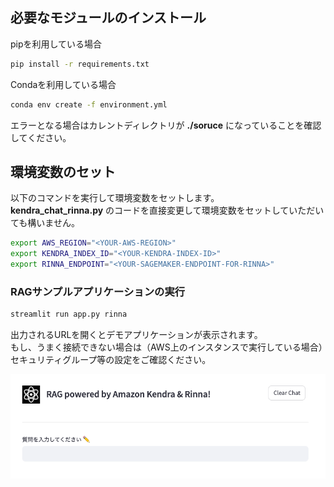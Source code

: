 ## 必要なモジュールのインストール

pipを利用している場合
```bash
pip install -r requirements.txt
```

Condaを利用している場合
```bash
conda env create -f environment.yml 
```

エラーとなる場合はカレントディレクトリが **./soruce** になっていることを確認してください。

## 環境変数のセット
以下のコマンドを実行して環境変数をセットします。  
**kendra_chat_rinna.py** のコードを直接変更して環境変数をセットしていただいても構いません。

```bash
export AWS_REGION="<YOUR-AWS-REGION>"
export KENDRA_INDEX_ID="<YOUR-KENDRA-INDEX-ID>"
export RINNA_ENDPOINT="<YOUR-SAGEMAKER-ENDPOINT-FOR-RINNA>"
```

### RAGサンプルアプリケーションの実行

```bash
streamlit run app.py rinna
```

出力されるURLを開くとデモアプリケーションが表示されます。  
もし、うまく接続できない場合は（AWS上のインスタンスで実行している場合）セキュリティグループ等の設定をご確認ください。

![イメージ図1](../images/image1.png)
